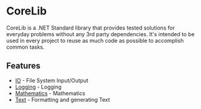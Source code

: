 # CoreLib

CoreLib is a .NET Standard library that provides tested solutions for everyday problems without any 3rd party dependencies. It's intended to be used in every project to reuse as much code as possible to accomplish common tasks.

## Features
* [IO](./Core/Doc/IO.md) - File System Input/Output
* [Logging](./Core/Doc/Logging.md) - Logging
* [Mathematics](./Core/Doc/Mathematics.md) - Mathematics
* [Text](./Core/Doc/Text.md) - Formatting and generating Text